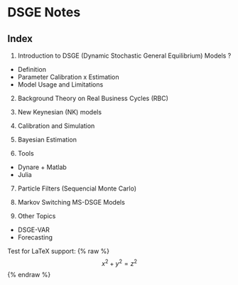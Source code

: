 
DSGE Notes 
==========

Index 
-----

1. Introduction to DSGE (Dynamic Stochastic General Equilibrium) Models ? 
  
* Definition
* Parameter Calibration x Estimation 
* Model Usage and Limitations

2. Background Theory on Real Business Cycles (RBC)

3. New Keynesian (NK) models 

4. Calibration and Simulation

5. Bayesian Estimation

6. Tools 
* Dynare + Matlab 
* Julia 

7. Particle Filters (Sequencial Monte Carlo)

8. Markov Switching MS-DSGE Models 

9. Other Topics 

* DSGE-VAR
* Forecasting 

Test for LaTeX support: 
{% raw %} 
$$ x^2 + y^2= z^2 $$ 
{% endraw %}

